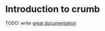 # Introduction to crumb

TODO: write [great documentation](http://jacobian.org/writing/what-to-write/)
